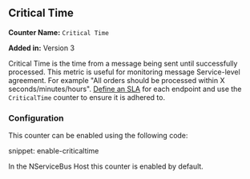 ## Critical Time

**Counter Name:** `Critical Time`

**Added in:** Version 3

Critical Time is the time from a message being sent until successfully processed. This metric is useful for monitoring message Service-level agreement. For example "All orders should be processed within X seconds/minutes/hours". [Define an SLA](/nservicebus/operations/performance-counters.md#sla-violation-countdown) for each endpoint and use the `CriticalTime` counter to ensure it is adhered to.


### Configuration

This counter can be enabled using the following code:

snippet: enable-criticaltime

In the NServiceBus Host this counter is enabled by default.
